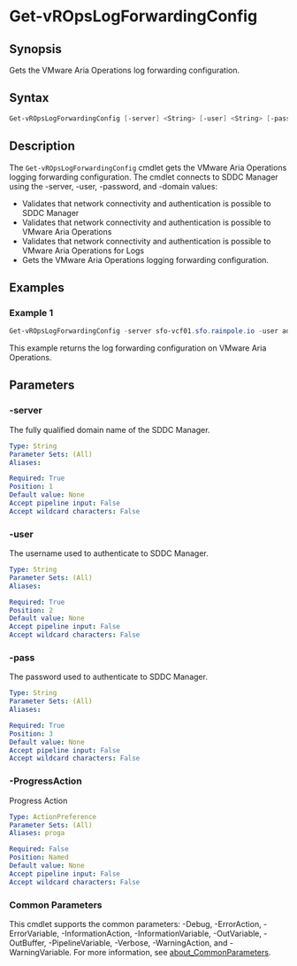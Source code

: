# Get-vROpsLogForwardingConfig

## Synopsis

Gets the VMware Aria Operations log forwarding configuration.

## Syntax

```powershell
Get-vROpsLogForwardingConfig [-server] <String> [-user] <String> [-pass] <String> [-ProgressAction <ActionPreference>] [<CommonParameters>]
```

## Description

The `Get-vROpsLogForwardingConfig` cmdlet gets the VMware Aria Operations logging forwarding configuration.
The cmdlet connects to SDDC Manager using the -server, -user, -password, and -domain values:

- Validates that network connectivity and authentication is possible to SDDC Manager
- Validates that network connectivity and authentication is possible to VMware Aria Operations
- Validates that network connectivity and authentication is possible to VMware Aria Operations for Logs
- Gets the VMware Aria Operations logging forwarding configuration.

## Examples

### Example 1

```powershell
Get-vROpsLogForwardingConfig -server sfo-vcf01.sfo.rainpole.io -user administrator@vsphere.local -pass VMw@re1!
```

This example returns the log forwarding configuration on VMware Aria Operations.

## Parameters

### -server

The fully qualified domain name of the SDDC Manager.

```yaml
Type: String
Parameter Sets: (All)
Aliases:

Required: True
Position: 1
Default value: None
Accept pipeline input: False
Accept wildcard characters: False
```

### -user

The username used to authenticate to SDDC Manager.

```yaml
Type: String
Parameter Sets: (All)
Aliases:

Required: True
Position: 2
Default value: None
Accept pipeline input: False
Accept wildcard characters: False
```

### -pass

The password used to authenticate to SDDC Manager.

```yaml
Type: String
Parameter Sets: (All)
Aliases:

Required: True
Position: 3
Default value: None
Accept pipeline input: False
Accept wildcard characters: False
```

### -ProgressAction

Progress Action

```yaml
Type: ActionPreference
Parameter Sets: (All)
Aliases: proga

Required: False
Position: Named
Default value: None
Accept pipeline input: False
Accept wildcard characters: False
```

### Common Parameters

This cmdlet supports the common parameters: -Debug, -ErrorAction, -ErrorVariable, -InformationAction, -InformationVariable, -OutVariable, -OutBuffer, -PipelineVariable, -Verbose, -WarningAction, and -WarningVariable. For more information, see [about_CommonParameters](http://go.microsoft.com/fwlink/?LinkID=113216).
